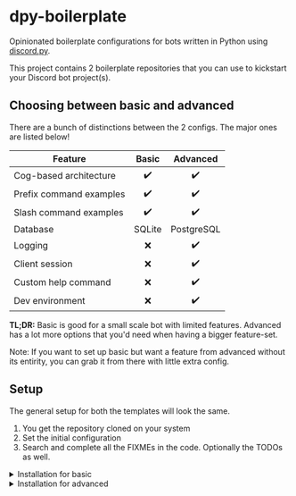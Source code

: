 # dpy-boilerplate

Opinionated boilerplate configurations for bots written in Python using [discord.py](https://github.com/Rapptz/discord.py).

This project contains 2 boilerplate repositories that you can use to kickstart your Discord bot project(s).

## Choosing between basic and advanced

There are a bunch of distinctions between the 2 configs. The major ones are listed below!

| Feature                 | Basic              | Advanced           |
|-------------------------|:------------------:|:------------------:|
| Cog-based architecture  | :heavy_check_mark: | :heavy_check_mark: |
| Prefix command examples | :heavy_check_mark: | :heavy_check_mark: |
| Slash command examples  | :heavy_check_mark: | :heavy_check_mark: |
| Database                | SQLite             | PostgreSQL         |
| Logging                 | :x:                | :heavy_check_mark: |
| Client session          | :x:                | :heavy_check_mark: |
| Custom help command     | :x:                | :heavy_check_mark: |
| Dev environment         | :x:                | :heavy_check_mark: |

**TL;DR:** Basic is good for a small scale bot with limited features. Advanced has a lot more options that you'd need when having a bigger feature-set.

Note: If you want to set up basic but want a feature from advanced without its entirity, you can grab it from there with little extra config.

## Setup

The general setup for both the templates will look the same.

1. You get the repository cloned on your system
2. Set the initial configuration
3. Search and complete all the FIXMEs in the code. Optionally the TODOs as well.

<details>
<summary>Installation for basic</summary>

1. Clone the repository. Since we want to truncate the git history, let's get the latest zip. Replace `<new-repo-name>` with any name you like.
    ```sh
    curl -L https://git.sr.ht/~getpsyched/dpy-boilerplate-basic/archive/master.tar.gz | gunzip | tar xv
    mv dpy-boilerplate-basic-master <new-repo-name>
    cd <new-repo-name> && git init
    ```

2. Set the environment variables in the `.env`.

3. Done! Simply eliminate the FIXMEs and TODOs and you're setup with a nice little bot repo.
</details>

<details>
<summary>Installation for advanced</summary>

1. Clone the repository. Since we want to truncate the git history, let's get the latest zip. Replace `<new-repo-name>` with any name you like.
    ```sh
    curl -L https://git.sr.ht/~getpsyched/dpy-boilerplate-advanced/archive/master.tar.gz | gunzip | tar xv
    mv dpy-boilerplate-basic-master <new-repo-name>
    cd <new-repo-name> && git init
    ```

2. Set the environment variables in the `.env`.

3. TODO
</details>
